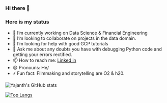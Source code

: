 ### Hi there 👋

### Here is my status
- 🔭 I’m currently working on Data Science & Financial Engineering
- 👯 I’m looking to collaborate on projects in the data domain.
- 🤔 I’m looking for help with good GCP tutorials 
- 💬 Ask me about any doubts you have with debugging Python code and getting your errors rectified.
- 📫 How to reach me: [Linked in](https://www.linkedin.com/Yajanth/)
- 😄 Pronouns: He/
- ⚡ Fun fact: Filmmaking and storytelling are O2 & h20.

![Yajanth's GitHub stats](https://github-readme-stats.vercel.app/api?username=yajanth&show_icons=true&theme=radical)

[![Top Langs](https://github-readme-stats.vercel.app/api/top-langs/?username=Yajanth&theme=darcula)](https://github.com/Yajanth/github-readme-stats)
